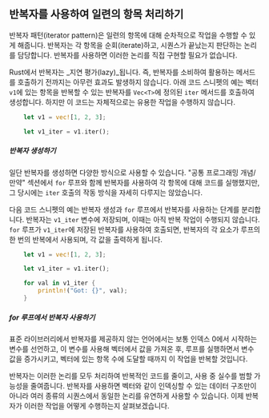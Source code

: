 ## 반복자를 사용하여 일련의 항목 처리하기

반복자 패턴(iterator pattern)은 일련의 항목에 대해 순차적으로 작업을 수행할 수 있게 해줍니다. 반복자는 각 항목을 순회(iterate)하고, 시퀀스가 끝났는지 판단하는 논리를 담당합니다. 반복자를 사용하면 이러한 논리를 직접 구현할 필요가 없습니다.

Rust에서 반복자는 _지연 평가(lazy)_됩니다. 즉, 반복자를 소비하여 활용하는 메서드를 호출하기 전까지는 아무런 효과도 발생하지 않습니다. 아래 코드 스니펫의 예는 벡터 `v1`에 있는 항목을 반복할 수 있는 반복자를 `Vec<T>`에 정의된 `iter` 메서드를 호출하여 생성합니다. 하지만 이 코드는 자체적으로는 유용한 작업을 수행하지 않습니다.

```rust
    let v1 = vec![1, 2, 3];

    let v1_iter = v1.iter();
```

##### 반복자 생성하기

일단 반복자를 생성하면 다양한 방식으로 사용할 수 있습니다. "공통 프로그래밍 개념/만약" 섹션에서 `for` 루프와 함께 반복자를 사용하여 각 항목에 대해 코드를 실행했지만, 그 당시에는 `iter` 호출의 작동 방식을 자세히 다루지는 않았습니다.

다음 코드 스니펫의 예는 반복자 생성과 `for` 루프에서 반복자를 사용하는 단계를 분리합니다. 반복자는 `v1_iter` 변수에 저장되며, 이때는 아직 반복 작업이 수행되지 않습니다. `for` 루프가 `v1_iter`에 저장된 반복자를 사용하여 호출되면, 반복자의 각 요소가 루프의 한 번의 반복에서 사용되며, 각 값을 출력하게 됩니다.

```rust
    let v1 = vec![1, 2, 3];

    let v1_iter = v1.iter();

    for val in v1_iter {
        println!("Got: {}", val);
    }
```

##### for 루프에서 반복자 사용하기

표준 라이브러리에서 반복자를 제공하지 않는 언어에서는 보통 인덱스 0에서 시작하는 변수를 선언하고, 이 변수를 사용해 벡터에서 값을 가져온 후, 루프를 실행하면서 변수 값을 증가시키고, 벡터에 있는 항목 수에 도달할 때까지 이 작업을 반복할 것입니다.

반복자는 이러한 논리를 모두 처리하여 반복적인 코드를 줄이고, 사용 중 실수를 범할 가능성을 줄여줍니다. 반복자를 사용하면 벡터와 같이 인덱싱할 수 있는 데이터 구조만이 아니라 여러 종류의 시퀀스에서 동일한 논리를 유연하게 사용할 수 있습니다. 이제 반복자가 이러한 작업을 어떻게 수행하는지 살펴보겠습니다.
